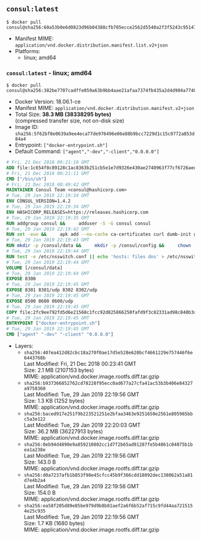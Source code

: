 ## `consul:latest`

```console
$ docker pull consul@sha256:60a53b0e6d0823d96b04388cfb705ecce2562d5540a2f3f5243c95147ecacdc6
```

-	Manifest MIME: `application/vnd.docker.distribution.manifest.list.v2+json`
-	Platforms:
	-	linux; amd64

### `consul:latest` - linux; amd64

```console
$ docker pull consul@sha256:382be7707cadffe059a63b9bb4aae21afaa7374fb435a2d4d904a7748044c3e4
```

-	Docker Version: 18.06.1-ce
-	Manifest MIME: `application/vnd.docker.distribution.manifest.v2+json`
-	Total Size: **38.3 MB (38338295 bytes)**  
	(compressed transfer size, not on-disk size)
-	Image ID: `sha256:5f62bf8e0639a9ee4eca77de976496e06e88b9bcc7229d1c15c0772a853d84a4`
-	Entrypoint: `["docker-entrypoint.sh"]`
-	Default Command: `["agent","-dev","-client","0.0.0.0"]`

```dockerfile
# Fri, 21 Dec 2018 00:21:10 GMT
ADD file:1c654f8c89128c1ac8363b251cb5e1e7d9326e430ae2740963f77cf6726aee0b in / 
# Fri, 21 Dec 2018 00:21:11 GMT
CMD ["/bin/sh"]
# Fri, 21 Dec 2018 00:49:42 GMT
MAINTAINER Consul Team <consul@hashicorp.com>
# Tue, 29 Jan 2019 22:19:34 GMT
ENV CONSUL_VERSION=1.4.2
# Tue, 29 Jan 2019 22:19:34 GMT
ENV HASHICORP_RELEASES=https://releases.hashicorp.com
# Tue, 29 Jan 2019 22:19:35 GMT
RUN addgroup consul &&     adduser -S -G consul consul
# Tue, 29 Jan 2019 22:19:42 GMT
RUN set -eux &&     apk add --no-cache ca-certificates curl dumb-init gnupg libcap openssl su-exec iputils jq &&     gpg --keyserver pgp.mit.edu --recv-keys 91A6E7F85D05C65630BEF18951852D87348FFC4C &&     mkdir -p /tmp/build &&     cd /tmp/build &&     apkArch="$(apk --print-arch)" &&     case "${apkArch}" in         aarch64) consulArch='arm64' ;;         armhf) consulArch='arm' ;;         x86) consulArch='386' ;;         x86_64) consulArch='amd64' ;;         *) echo >&2 "error: unsupported architecture: ${apkArch} (see ${HASHICORP_RELEASES}/consul/${CONSUL_VERSION}/)" && exit 1 ;;     esac &&     wget ${HASHICORP_RELEASES}/consul/${CONSUL_VERSION}/consul_${CONSUL_VERSION}_linux_${consulArch}.zip &&     wget ${HASHICORP_RELEASES}/consul/${CONSUL_VERSION}/consul_${CONSUL_VERSION}_SHA256SUMS &&     wget ${HASHICORP_RELEASES}/consul/${CONSUL_VERSION}/consul_${CONSUL_VERSION}_SHA256SUMS.sig &&     gpg --batch --verify consul_${CONSUL_VERSION}_SHA256SUMS.sig consul_${CONSUL_VERSION}_SHA256SUMS &&     grep consul_${CONSUL_VERSION}_linux_${consulArch}.zip consul_${CONSUL_VERSION}_SHA256SUMS | sha256sum -c &&     unzip -d /bin consul_${CONSUL_VERSION}_linux_${consulArch}.zip &&     cd /tmp &&     rm -rf /tmp/build &&     apk del gnupg openssl &&     rm -rf /root/.gnupg &&     consul version
# Tue, 29 Jan 2019 22:19:43 GMT
RUN mkdir -p /consul/data &&     mkdir -p /consul/config &&     chown -R consul:consul /consul
# Tue, 29 Jan 2019 22:19:44 GMT
RUN test -e /etc/nsswitch.conf || echo 'hosts: files dns' > /etc/nsswitch.conf
# Tue, 29 Jan 2019 22:19:44 GMT
VOLUME [/consul/data]
# Tue, 29 Jan 2019 22:19:44 GMT
EXPOSE 8300
# Tue, 29 Jan 2019 22:19:45 GMT
EXPOSE 8301 8301/udp 8302 8302/udp
# Tue, 29 Jan 2019 22:19:45 GMT
EXPOSE 8500 8600 8600/udp
# Tue, 29 Jan 2019 22:19:45 GMT
COPY file:2fc9ee792fd5d6e21568c1fcc92d825866250fafd9f3c82331ad98c840b3dd45 in /usr/local/bin/docker-entrypoint.sh 
# Tue, 29 Jan 2019 22:19:45 GMT
ENTRYPOINT ["docker-entrypoint.sh"]
# Tue, 29 Jan 2019 22:19:45 GMT
CMD ["agent" "-dev" "-client" "0.0.0.0"]
```

-	Layers:
	-	`sha256:407ea412d82cbc18a270f0ae17d5e528e620bcf4661229e757446f6e6443768b`  
		Last Modified: Fri, 21 Dec 2018 00:23:41 GMT  
		Size: 2.1 MB (2107153 bytes)  
		MIME: application/vnd.docker.image.rootfs.diff.tar.gzip
	-	`sha256:b937366852762cd78228f95ecc0ad677a27cfa41ac53b3b406e84327a9758360`  
		Last Modified: Tue, 29 Jan 2019 22:19:56 GMT  
		Size: 1.3 KB (1252 bytes)  
		MIME: application/vnd.docker.image.rootfs.diff.tar.gzip
	-	`sha256:baced917e251f9b223521251e2bfaa3463e9251650e2561e805965bbc5a3e122`  
		Last Modified: Tue, 29 Jan 2019 22:20:03 GMT  
		Size: 36.2 MB (36227913 bytes)  
		MIME: application/vnd.docker.image.rootfs.diff.tar.gzip
	-	`sha256:0eb94d4890e9a859210802cc1d7f2b65ad91287fe5b4861c04875b1bea1a238e`  
		Last Modified: Tue, 29 Jan 2019 22:19:56 GMT  
		Size: 143.0 B  
		MIME: application/vnd.docker.image.rootfs.diff.tar.gzip
	-	`sha256:d0a7237afb1b853f98e45cfcc45b9f366cdd18092dec138062a51a81d7e4b2a4`  
		Last Modified: Tue, 29 Jan 2019 22:19:56 GMT  
		Size: 154.0 B  
		MIME: application/vnd.docker.image.rootfs.diff.tar.gzip
	-	`sha256:ea58f205d89e85be979d9b8b81aef2a6f6b52af715c9fd44aa7215154e25c935`  
		Last Modified: Tue, 29 Jan 2019 22:19:56 GMT  
		Size: 1.7 KB (1680 bytes)  
		MIME: application/vnd.docker.image.rootfs.diff.tar.gzip
